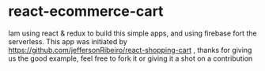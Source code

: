 # react-ecommerce-cart

Iam using react & redux to build this simple apps, and using firebase fort the serverless.
This app was initiated by https://github.com/jeffersonRibeiro/react-shopping-cart , 
thanks for giving us the good example, feel free to fork it or giving it a shot on a contribution


